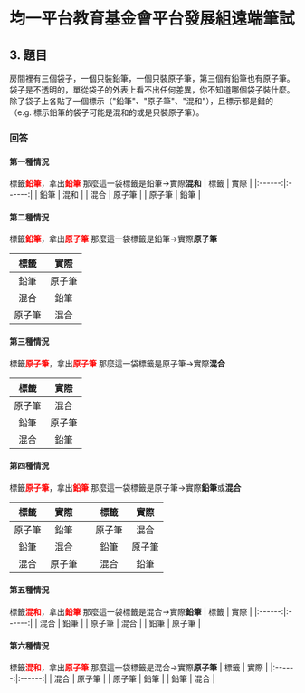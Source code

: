 # 均一平台教育基金會平台發展組遠端筆試

## 3. 題目
房間裡有三個袋子，一個只裝鉛筆，一個只裝原子筆，第三個有鉛筆也有原子筆。袋子是不透明的，單從袋子的外表上看不出任何差異，你不知道哪個袋子裝什麼。除了袋子上各貼了一個標示（"鉛筆"、"原子筆"、"混和"），且標示都是錯的（e.g. 標示鉛筆的袋子可能是混和的或是只裝原子筆）。
### 回答
#### 第一種情況
標籤<font color=red>**鉛筆**</font>，拿出<font color=red>**鉛筆**</font>
那麼這一袋標籤是鉛筆->實際**混和**
|  標籤  |  實際  |
|:------:|:------:|
|  鉛筆  |  混和  |
|  混合  | 原子筆 |
| 原子筆 |  鉛筆  |
#### 第二種情況
  標籤<font color=red>**鉛筆**</font>，拿出<font color=red>**原子筆**</font>
  那麼這一袋標籤是鉛筆->實際**原子筆**

|  標籤  |  實際  |
|:------:|:------:|
|  鉛筆  | 原子筆 |
|  混合  |  鉛筆  |
| 原子筆 |  混合  |
#### 第三種情況
  標籤<font color=red>**原子筆**</font>，拿出<font color=red>**原子筆**</font>
  那麼這一袋標籤是原子筆->實際**混合**

|  標籤  |  實際  |
|:------:|:------:|
| 原子筆 |  混合  |
|  鉛筆  | 原子筆 |
|  混合  |  鉛筆  |
#### 第四種情況
  標籤<font color=red>**原子筆**</font>，拿出<font color=red>**鉛筆**</font>
  那麼這一袋標籤是原子筆->實際**鉛筆**或**混合**

|  標籤  |  實際  |     |  標籤  |  實際  |
|:------:|:------:| --- |:------:|:------:|
| 原子筆 |  鉛筆  |     | 原子筆 |  混合  |
|  鉛筆  |  混合  |     |  鉛筆  | 原子筆 |
|  混合  | 原子筆 |     |  混合  |  鉛筆  |
#### 第五種情況
  標籤<font color=red>**混和**</font>，拿出<font color=red>**鉛筆**</font>
  那麼這一袋標籤是混合->實際**鉛筆**
|  標籤  |  實際  |
|:------:|:------:|
|  混合  |  鉛筆  |
| 原子筆 |  混合  |
|  鉛筆  | 原子筆 |
#### 第六種情況
  標籤<font color=red>**混和**</font>，拿出<font color=red>**原子筆**</font>
  那麼這一袋標籤是混合->實際**原子筆**
|  標籤  |  實際  |
|:------:|:------:|
|  混合  |  原子筆  |
| 原子筆 |  鉛筆  |
|  鉛筆  | 混合 |




